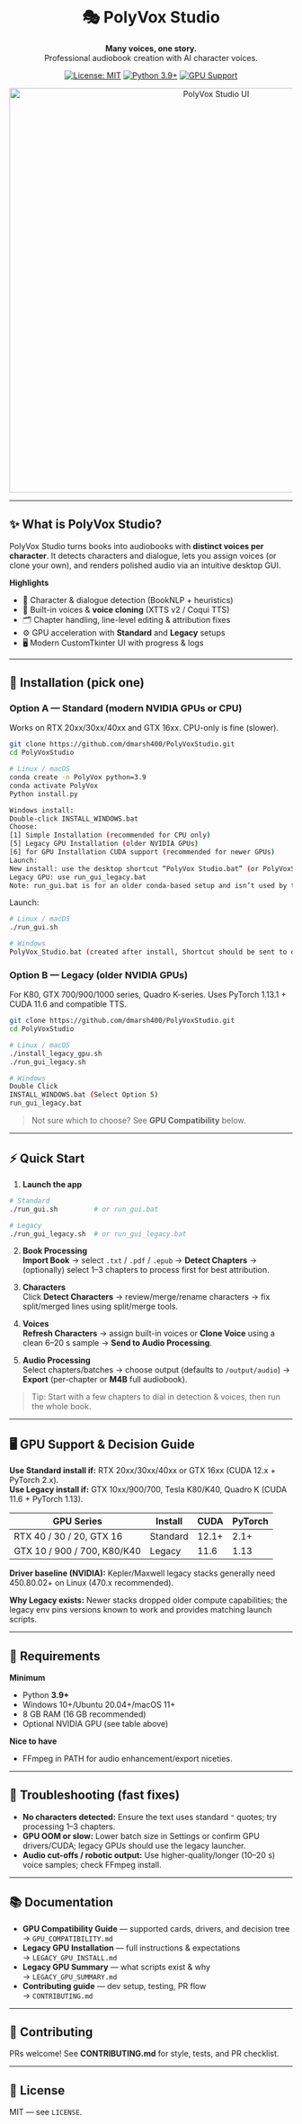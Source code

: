 <div align="center">

# 🎭 PolyVox Studio
**Many voices, one story.**  
Professional audiobook creation with AI character voices.

[![License: MIT](https://img.shields.io/badge/License-MIT-yellow.svg)](LICENSE)
[![Python 3.9+](https://img.shields.io/badge/Python-3.9+-blue)](https://www.python.org/downloads/)
[![GPU Support](https://img.shields.io/badge/GPU-Standard%20%7C%20Legacy-green)](GPU_COMPATIBILITY.md)

<img src="docs/screenshots/main_interface.png" alt="PolyVox Studio UI" width="720"/>

</div>

---

## ✨ What is PolyVox Studio?
PolyVox Studio turns books into audiobooks with **distinct voices per character**. It detects characters and dialogue, lets you assign voices (or clone your own), and renders polished audio via an intuitive desktop GUI.

**Highlights**
- 🤖 Character & dialogue detection (BookNLP + heuristics)  
- 🎤 Built-in voices & **voice cloning** (XTTS v2 / Coqui TTS)  
- 🗂️ Chapter handling, line-level editing & attribution fixes  
- ⚙️ GPU acceleration with **Standard** and **Legacy** setups  
- 🖥️ Modern CustomTkinter UI with progress & logs

---

## 🚀 Installation (pick one)

### Option A — Standard (modern NVIDIA GPUs or CPU)
Works on RTX 20xx/30xx/40xx and GTX 16xx. CPU-only is fine (slower).

```bash
git clone https://github.com/dmarsh400/PolyVoxStudio.git
cd PolyVoxStudio

# Linux / macOS
conda create -n PolyVox python=3.9
conda activate PolyVox
Python install.py

Windows install:
Double-click INSTALL_WINDOWS.bat
Choose:
[1] Simple Installation (recommended for CPU only)
[5] Legacy GPU Installation (older NVIDIA GPUs)
[6] for GPU Installation CUDA support (recommended for newer GPUs)
Launch:
New install: use the desktop shortcut “PolyVox Studio.bat” (or PolyVoxStudio.bat in the folder)
Legacy GPU: use run_gui_legacy.bat
Note: run_gui.bat is for an older conda-based setup and isn’t used by the new installer.
```

Launch:
```bash
# Linux / macOS
./run_gui.sh

# Windows
PolyVox_Studio.bat (created after install, Shortcut should be sent to desktop)
```

### Option B — Legacy (older NVIDIA GPUs)
For K80, GTX 700/900/1000 series, Quadro K-series. Uses PyTorch 1.13.1 + CUDA 11.6 and compatible TTS.

```bash
git clone https://github.com/dmarsh400/PolyVoxStudio.git
cd PolyVoxStudio

# Linux / macOS
./install_legacy_gpu.sh
./run_gui_legacy.sh

# Windows
Double Click
INSTALL_WINDOWS.bat (Select Option 5)
run_gui_legacy.bat
```

> Not sure which to choose? See **GPU Compatibility** below.

---

## ⚡ Quick Start

1) **Launch the app**
```bash
# Standard
./run_gui.sh         # or run_gui.bat

# Legacy
./run_gui_legacy.sh  # or run_gui_legacy.bat
```

2) **Book Processing**  
**Import Book** → select `.txt` / `.pdf` / `.epub` → **Detect Chapters** → (optionally) select 1–3 chapters to process first for best attribution.

3) **Characters**  
Click **Detect Characters** → review/merge/rename characters → fix split/merged lines using split/merge tools.

4) **Voices**  
**Refresh Characters** → assign built-in voices or **Clone Voice** using a clean 6–20 s sample → **Send to Audio Processing**.

5) **Audio Processing**  
Select chapters/batches → choose output (defaults to `/output/audio`) → **Export** (per-chapter or **M4B** full audiobook).

> Tip: Start with a few chapters to dial in detection & voices, then run the whole book.

---

## 🖥️ GPU Support & Decision Guide

**Use Standard install if:** RTX 20xx/30xx/40xx or GTX 16xx (CUDA 12.x + PyTorch 2.x).  
**Use Legacy install if:** GTX 10xx/900/700, Tesla K80/K40, Quadro K (CUDA 11.6 + PyTorch 1.13).

| GPU Series                  | Install  | CUDA  | PyTorch |
|----------------------------|----------|-------|---------|
| RTX 40 / 30 / 20, GTX 16   | Standard | 12.1+ | 2.1+    |
| GTX 10 / 900 / 700, K80/K40| Legacy   | 11.6  | 1.13    |

**Driver baseline (NVIDIA):** Kepler/Maxwell legacy stacks generally need 450.80.02+ on Linux (470.x recommended).

**Why Legacy exists:** Newer stacks dropped older compute capabilities; the legacy env pins versions known to work and provides matching launch scripts.

---

## 🧩 Requirements

**Minimum**
- Python **3.9+**  
- Windows 10+/Ubuntu 20.04+/macOS 11+  
- 8 GB RAM (16 GB recommended)  
- Optional NVIDIA GPU (see table above)

**Nice to have**
- FFmpeg in PATH for audio enhancement/export niceties.

---

## 🔧 Troubleshooting (fast fixes)

- **No characters detected:** Ensure the text uses standard `"` quotes; try processing 1–3 chapters.  
- **GPU OOM or slow:** Lower batch size in Settings or confirm GPU drivers/CUDA; legacy GPUs should use the legacy launcher.  
- **Audio cut-offs / robotic output:** Use higher-quality/longer (10–20 s) voice samples; check FFmpeg install.

---

## 📚 Documentation

- **GPU Compatibility Guide** — supported cards, drivers, and decision tree  
  → `GPU_COMPATIBILITY.md`  
- **Legacy GPU Installation** — full instructions & expectations  
  → `LEGACY_GPU_INSTALL.md`  
- **Legacy GPU Summary** — what scripts exist & why  
  → `LEGACY_GPU_SUMMARY.md`  
- **Contributing guide** — dev setup, testing, PR flow  
  → `CONTRIBUTING.md`

---

## 🤝 Contributing
PRs welcome! See **CONTRIBUTING.md** for style, tests, and PR checklist.

---

## 📜 License
MIT — see `LICENSE`.
